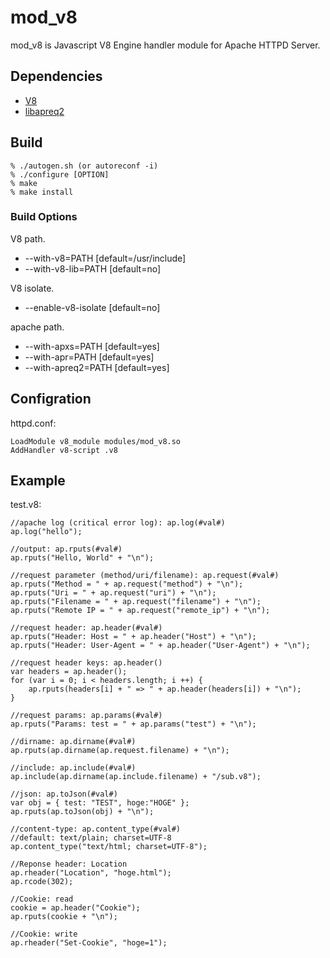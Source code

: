 # mod_v8 #

mod_v8 is Javascript V8 Engine handler module for Apache HTTPD Server.

## Dependencies ##

* [V8](http://code.google.com/p/v8)
* [libapreq2](http://httpd.apache.org/apreq)

## Build ##

    % ./autogen.sh (or autoreconf -i)
    % ./configure [OPTION]
    % make
    % make install

### Build Options ###

V8 path.

* --with-v8=PATH  [default=/usr/include]
* --with-v8-lib=PATH  [default=no]

V8 isolate.

* --enable-v8-isolate  [default=no]

apache path.

* --with-apxs=PATH  [default=yes]
* --with-apr=PATH  [default=yes]
* --with-apreq2=PATH  [default=yes]

## Configration ##

httpd.conf:

    LoadModule v8_module modules/mod_v8.so
    AddHandler v8-script .v8

## Example ##

test.v8:

    //apache log (critical error log): ap.log(#val#)
    ap.log("hello");

    //output: ap.rputs(#val#)
    ap.rputs("Hello, World" + "\n");

    //request parameter (method/uri/filename): ap.request(#val#)
    ap.rputs("Method = " + ap.request("method") + "\n");
    ap.rputs("Uri = " + ap.request("uri") + "\n");
    ap.rputs("Filename = " + ap.request("filename") + "\n");
    ap.rputs("Remote IP = " + ap.request("remote_ip") + "\n");

    //request header: ap.header(#val#)
    ap.rputs("Header: Host = " + ap.header("Host") + "\n");
    ap.rputs("Header: User-Agent = " + ap.header("User-Agent") + "\n");

    //request header keys: ap.header()
    var headers = ap.header();
    for (var i = 0; i < headers.length; i ++) {
        ap.rputs(headers[i] + " => " + ap.header(headers[i]) + "\n");
    }

    //request params: ap.params(#val#)
    ap.rputs("Params: test = " + ap.params("test") + "\n");

    //dirname: ap.dirname(#val#)
    ap.rputs(ap.dirname(ap.request.filename) + "\n");

    //include: ap.include(#val#)
    ap.include(ap.dirname(ap.include.filename) + "/sub.v8");

    //json: ap.toJson(#val#)
    var obj = { test: "TEST", hoge:"HOGE" };
    ap.rputs(ap.toJson(obj) + "\n");

    //content-type: ap.content_type(#val#)
    //default: text/plain; charset=UTF-8
    ap.content_type("text/html; charset=UTF-8");

    //Reponse header: Location
    ap.rheader("Location", "hoge.html");
    ap.rcode(302);

    //Cookie: read
    cookie = ap.header("Cookie");
    ap.rputs(cookie + "\n");

    //Cookie: write
    ap.rheader("Set-Cookie", "hoge=1");
